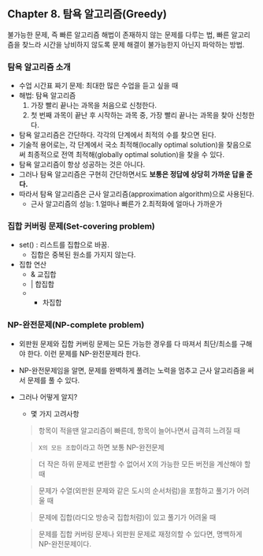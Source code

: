 ## Chapter 8. 탐욕 알고리즘(Greedy)
불가능한 문제, 즉 빠른 알고리즘 해법이 존재하지 않는 문제를 다루는 법, 빠른 알고리즘을 찾느라 시간을 낭비하지 않도록 문제 해결이 불가능한지 아닌지 파악하는 방법.


### 탐욕 알고리즘 소개
* 수업 시간표 짜기 문제: 최대한 많은 수업을 듣고 싶을 때
* 해법: 탐욕 알고리즘
    1. 가장 빨리 끝나는 과목을 처음으로 신청한다.
    2. 첫 번째 과목이 끝난 후 시작하는 과목 중, 가장 빨리 끝나는 과목을 찾아 신청한다.
* 탐욕 알고리즘은 간단하다. 각각의 단계에서 최적의 수를 찾으면 된다.
* 기술적 용어로는, 각 단계에서 국소 최적해(locally optimal solution)을 찾음으로써 최종적으로 전역 최적해(globally optimal solution)을 찾을 수 있다.
* 탐욕 알고리즘이 항상 성공하는 것은 아니다.
* 그러나 탐욕 알고리즘은 구현히 간단하면서도 **보통은 정답에 상당히 가까운 답을 준다.**
* 따라서 탐욕 알고리즘은 근사 알고리즘(approximation algorithm)으로 사용된다.
    * 근사 알고리즘의 성능: 1.얼마나 빠른가 2.최적화에 얼마나 가까운가

### 집합 커버링 문제(Set-covering problem)
* set() : 리스트를 집합으로 바꿈.
    * 집합은 중복된 원소를 가지지 않는다.
* 집합 연산
    * & 교집합
    * | 합집합
    * - 차집합

### NP-완전문제(NP-complete problem)
* 외판원 문제와 집합 커버링 문제는 모든 가능한 경우를 다 따져서 최단/최소를 구해야 한다. 이런 문제를 NP-완전문제라 한다.
* NP-완전문제임을 알면, 문제를 완벽하게 풀려는 노력을 멈추고 근사 알고리즘을 써서 문제를 풀 수 있다.
* 그러나 어떻게 알지?
    * 몇 가지 고려사항
    > 항목이 적을땐 알고리즘이 빠른데, 항목이 늘어나면서 급격히 느려질 때
    
    > ```X의 모든 조합```이라고 하면 보통 NP-완전문제
    
    > 더 작은 하위 문제로 변환할 수 없어서 X의 가능한 모든 버전을 계산해야 할 때
    
    > 문제가 수열(외판원 문제와 같은 도시의 순서처럼)을 포함하고 풀기가 어려울 때
    
    > 문제에 집합(라디오 방송국 집합처럼)이 있고 풀기가 어려울 때
    
    > 문제를 집합 커버링 문제나 외판원 문제로 재정의할 수 있다면, 명백하게 NP-완전문제이다.
